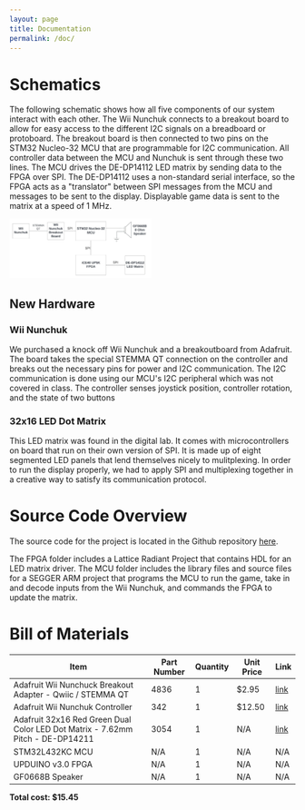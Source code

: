 ```yaml
---
layout: page
title: Documentation
permalink: /doc/
---
```


# Schematics
<!-- Include images of the schematics for your system. They should follow best practices for schematic drawings with all parts and pins clearly labeled. You may draw your schematics either with a software tool or neatly by hand. -->
The following schematic shows how all five components of our system interact with each other. The Wii Nunchuk connects to a breakout board to allow for easy access to the different I2C signals on a breadboard or protoboard. The breakout board is then connected to two pins on the STM32 Nucleo-32 MCU that are programmable for I2C communication. All controller data between the MCU and Nunchuk is sent through these two lines. The MCU drives the DE-DP14112 LED matrix by sending data to the FPGA over SPI. The DE-DP14112 uses a non-standard serial interface, so the FPGA acts as a "translator" between SPI messages from the MCU and messages to be sent to the display. Displayable game data is sent to the matrix at a speed of 1 MHz.

<div style="text-align: left">
  <img src="./assets/schematics/E155 Labs - Project System Block Diagram.jpeg" alt="logo" width="250" />
</div>

## New Hardware

### Wii Nunchuk
We purchased a knock off Wii Nunchuk and a breakoutboard from Adafruit. The board takes the special STEMMA QT connection on the controller and breaks out the necessary pins for power and I2C communication. The I2C communication is done using our MCU's I2C peripheral which was not covered in class. The controller senses joystick position, controller rotation, and the state of two buttons

### 32x16 LED Dot Matrix 
This LED matrix was found in the digital lab. It comes with microcontrollers on board that run on their own version of SPI. It is made up of eight segmented LED panels that lend themselves nicely to mulitplexing. In order to run the display properly, we had to apply SPI and multiplexing together in a creative way to satisfy its communication protocol. 

# Source Code Overview
<!-- This section should include information to describe the organization of the code base and highlight how the code connects. -->
The source code for the project is located in the Github repository [here](https://github.com/Martin5009/amazing_game).

The FPGA folder includes a Lattice Radiant Project that contains HDL for an LED matrix driver. The MCU folder includes the library files and source files for a SEGGER ARM project that programs the MCU to run the game, take in and decode inputs from the Wii Nunchuk, and commands the FPGA to update the matrix.

# Bill of Materials
<!-- The bill of materials should include all the parts used in your project along with the prices and links.  -->

| Item | Part Number | Quantity | Unit Price | Link |
| ---- | ----------- | ----- | ---- | ---- |
| Adafruit Wii Nunchuck Breakout Adapter - Qwiic / STEMMA QT |  4836 | 1 | $2.95 |  [link](https://www.adafruit.com/product/4836) |
| Adafruit Wii Nunchuk Controller |  342 | 1 | $12.50 |  [link](https://www.adafruit.com/product/342) |
| Adafruit 32x16 Red Green Dual Color LED Dot Matrix - 7.62mm Pitch - DE-DP14211 | 3054 | 1 | N/A | [link](https://www.adafruit.com/product/3054) |
| STM32L432KC MCU | N/A | 1 | N/A | N/A |
| UPDUINO v3.0 FPGA | N/A | 1 | N/A | N/A |
| GF0668B Speaker | N/A | 1 | N/A | N/A |


**Total cost: $15.45**
